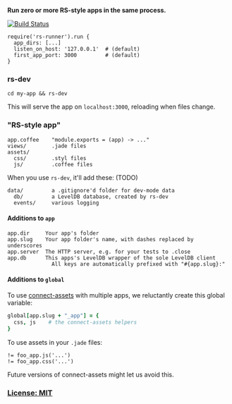 **Run zero or more RS-style apps in the same process.**

[![Build Status](https://secure.travis-ci.org/ReclaimSoftware/rs-runner.png)](http://travis-ci.org/ReclaimSoftware/rs-runner)

    require('rs-runner').run {
      app_dirs: [...]
      listen_on_host: '127.0.0.1'  # (default)
      first_app_port: 3000         # (default)
    }


### rs-dev

    cd my-app && rs-dev

This will serve the app on `localhost:3000`, reloading when files change.


### "RS-style app"

    app.coffee    "module.exports = (app) -> ..."
    views/        .jade files
    assets/
      css/        .styl files
      js/         .coffee files

When you use `rs-dev`, it'll add these: (TODO)

    data/         a .gitignore'd folder for dev-mode data
      db/         a LevelDB database, created by rs-dev
      events/     various logging


#### Additions to `app`

    app.dir     Your app's folder
    app.slug    Your app folder's name, with dashes replaced by underscores
    app.server  The HTTP server, e.g. for your tests to .close
    app.db      This apps's LevelDB wrapper of the sole LevelDB client
                  All keys are automatically prefixed with "#{app.slug}:"


#### Additions to `global`

To use [connect-assets](https://github.com/adunkman/connect-assets) with multiple apps, we reluctantly create this global variable:

```coffee
global[app.slug + "_app"] = {
  css, js    # the connect-assets helpers
}
```

To use assets in your `.jade` files:

```jade
!= foo_app.js('...')
!= foo_app.css('...')
```

Future versions of connect-assets might let us avoid this.


### [License: MIT](LICENSE.txt)
